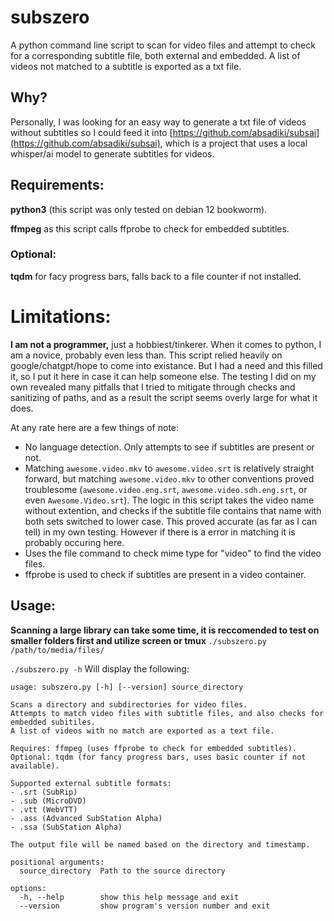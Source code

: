 # subszero
A python command line script to scan for video files and attempt to check for a corresponding subtitle file, both external and embedded. A list of videos not matched to a subtitle is exported as a txt file.

## Why?
Personally, I was looking for an easy way to generate a txt file of videos without subtitles so I could feed it into [https://github.com/absadiki/subsai](https://github.com/absadiki/subsai), 
which is a project that uses a local whisper/ai model to generate subtitles for videos.

## Requirements:
**python3** (this script was only tested on debian 12 bookworm).

**ffmpeg** as this script calls ffprobe to check for embedded subtitles.

### Optional:
**tqdm** for facy progress bars, falls back to a file counter if not installed.

# Limitations:
**I am not a programmer,** just a hobbiest/tinkerer. When it comes to python, I am a novice, probably even less than. This script relied heavily on google/chatgpt/hope to come into existance. But I had a need and this filled it,
so I put it here in case it can help someone else. The testing I did on my own revealed many pitfalls that I tried to mitigate through checks and sanitizing of paths, and as a result the script seems overly large for what it does. 

At any rate here are a few things of note:
- No language detection. Only attempts to see if subtitles are present or not.
- Matching `awesome.video.mkv` to `awesome.video.srt` is relatively straight forward, but matching `awesome.video.mkv` to other conventions proved troublesome (`awesome.video.eng.srt`, `awesome.video.sdh.eng.srt`, or even `Awesome.Video.srt`). The logic in this script takes the video name without extention, and checks if the subtitle file contains that name with both sets switched to lower case. This proved accurate (as far as I can tell) in my own testing. However if there is a error in matching it is probably occuring here. 
- Uses the file command to check mime type for "video" to find the video files.
- ffprobe is used to check if subtitles are present in a video container.

## Usage:
**Scanning a large library can take some time, it is reccomended to test on smaller folders first and utilize screen or tmux**
`./subszero.py /path/to/media/files/`

`./subszero.py -h` Will display the following:
```
usage: subszero.py [-h] [--version] source_directory

Scans a directory and subdirectories for video files.
Attempts to match video files with subtitle files, and also checks for embedded subitiles.
A list of videos with no match are exported as a text file.

Requires: ffmpeg (uses ffprobe to check for embedded subtitles).
Optional: tqdm (for fancy progress bars, uses basic counter if not available).

Supported external subtitle formats:
- .srt (SubRip)
- .sub (MicroDVD)
- .vtt (WebVTT)
- .ass (Advanced SubStation Alpha)
- .ssa (SubStation Alpha)

The output file will be named based on the directory and timestamp.

positional arguments:
  source_directory  Path to the source directory

options:
  -h, --help        show this help message and exit
  --version         show program's version number and exit

```
